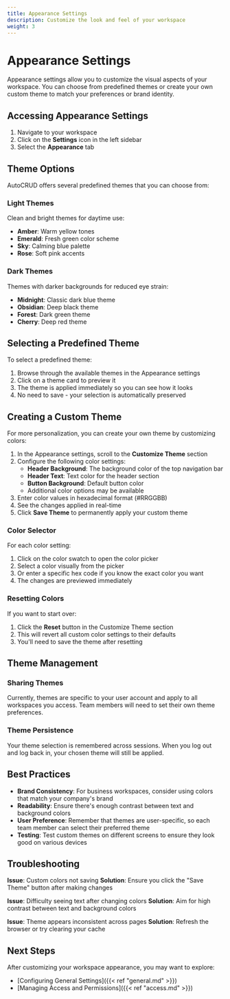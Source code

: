```yaml
---
title: Appearance Settings
description: Customize the look and feel of your workspace
weight: 3
---
```


# Appearance Settings

Appearance settings allow you to customize the visual aspects of your workspace. You can choose from predefined themes or create your own custom theme to match your preferences or brand identity.

## Accessing Appearance Settings

1. Navigate to your workspace
2. Click on the **Settings** icon in the left sidebar
3. Select the **Appearance** tab

<!-- APPEARANCE SETTINGS SCREENSHOT -->
<!-- ![Appearance Settings](/images/appearance-settings.png) -->

## Theme Options

AutoCRUD offers several predefined themes that you can choose from:

### Light Themes

Clean and bright themes for daytime use:

- **Amber**: Warm yellow tones
- **Emerald**: Fresh green color scheme
- **Sky**: Calming blue palette
- **Rose**: Soft pink accents

### Dark Themes

Themes with darker backgrounds for reduced eye strain:

- **Midnight**: Classic dark blue theme
- **Obsidian**: Deep black theme
- **Forest**: Dark green theme
- **Cherry**: Deep red theme

## Selecting a Predefined Theme

To select a predefined theme:

1. Browse through the available themes in the Appearance settings
2. Click on a theme card to preview it
3. The theme is applied immediately so you can see how it looks
4. No need to save - your selection is automatically preserved

<!-- THEME SELECTION SCREENSHOT -->
<!-- ![Theme Selection](/images/theme-selection.png) -->

## Creating a Custom Theme

For more personalization, you can create your own theme by customizing colors:

1. In the Appearance settings, scroll to the **Customize Theme** section
2. Configure the following color settings:
   - **Header Background**: The background color of the top navigation bar
   - **Header Text**: Text color for the header section
   - **Button Background**: Default button color
   - Additional color options may be available
3. Enter color values in hexadecimal format (#RRGGBB)
4. See the changes applied in real-time
5. Click **Save Theme** to permanently apply your custom theme

### Color Selector

For each color setting:

1. Click on the color swatch to open the color picker
2. Select a color visually from the picker
3. Or enter a specific hex code if you know the exact color you want
4. The changes are previewed immediately

### Resetting Colors

If you want to start over:

1. Click the **Reset** button in the Customize Theme section
2. This will revert all custom color settings to their defaults
3. You'll need to save the theme after resetting

## Theme Management

### Sharing Themes

Currently, themes are specific to your user account and apply to all workspaces you access. Team members will need to set their own theme preferences.

### Theme Persistence

Your theme selection is remembered across sessions. When you log out and log back in, your chosen theme will still be applied.

## Best Practices

- **Brand Consistency**: For business workspaces, consider using colors that match your company's brand
- **Readability**: Ensure there's enough contrast between text and background colors
- **User Preference**: Remember that themes are user-specific, so each team member can select their preferred theme
- **Testing**: Test custom themes on different screens to ensure they look good on various devices

## Troubleshooting

**Issue**: Custom colors not saving
**Solution**: Ensure you click the "Save Theme" button after making changes

**Issue**: Difficulty seeing text after changing colors
**Solution**: Aim for high contrast between text and background colors

**Issue**: Theme appears inconsistent across pages
**Solution**: Refresh the browser or try clearing your cache

## Next Steps

After customizing your workspace appearance, you may want to explore:

- [Configuring General Settings]({{< ref "general.md" >}})
- [Managing Access and Permissions]({{< ref "access.md" >}})
